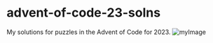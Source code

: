 # advent-of-code-23-solns
My solutions for puzzles in the Advent of Code for 2023. 
![myImage](https://media.giphy.com/media/mraq4CG5LxmO3DrfJs/giphy.gif)
